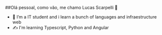 ##Olá pessoal, como vão, me chamo Lucas Scarpelli 👋


- 🌱 I’m a IT student and i learn a bunch of languages and infraestructure web
- ✍ I'm learning Typescript, Python and Angular
